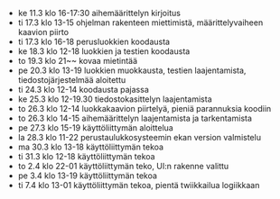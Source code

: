 - ke 11.3 klo 16-17:30 aihemäärittelyn kirjoitus
- ti 17.3 klo 13-15 ohjelman rakenteen miettimistä, määrittelyvaiheen kaavion piirto
- ti 17.3 klo 16-18 perusluokkien koodausta
- ke 18.3 klo 12-18 luokkien ja testien koodausta
- to 19.3 klo 21~~ kovaa mietintää
- pe 20.3 klo 13-19 luokkien muokkausta, testien laajentamista, tiedostojärjestelmää aloitettu
- ti 24.3 klo 12-14 koodausta pajassa
- ke 25.3 klo 12-19.30 tiedostokasittelyn laajentamista
- to 26.3 klo 12-14 luokkakaavion piirtelyä, pieniä parannuksia koodiin
- to 26.3 klo 14-15 aihemäärittelyn laajentamista ja tarkentamista
- pe 27.3 klo 15-19 käyttöliittymän aloittelua
- la 28.3 klo 11-22 perustaulukkosysteemin ekan version valmistelu
- ma 30.3 klo 13-18 käyttöliittymän tekoa
- ti 31.3 klo 12-18 käyttöliittymän tekoa
- to 2.4 klo 22-01 käyttöliittymän teko, UI:n rakenne valittu
- pe 3.4 klo 13-19 käyttöliittymän tekoa
- ti 7.4 klo 13-01 käyttöliittymän tekoa, pientä twiikkailua logiikkaan